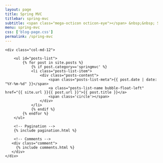 ```yaml
---
layout: page
title: Spring MVC
titlebar: spring-mvc
subtitle: <span class="mega-octicon octicon-eye"></span> &nbsp;&nbsp; Spring MVC学习笔记
menu: spring-mvc
css: ['blog-page.css']
permalink: /spring-mvc
---
```


<div class="row">

    <div class="col-md-12">

        <ul id="posts-list">
            {% for post in site.posts %}
                {% if post.category=='springmvc' %}
                <li class="posts-list-item">
                    <div class="posts-content">
                        <span class="posts-list-meta">{{ post.date | date: "%Y-%m-%d" }}</span>
                        <a class="posts-list-name bubble-float-left" href="{{ site.url }}{{ post.url }}">{{ post.title }}</a>
                        <span class='circle'></span>
                    </div>
                </li>
                {% endif %}
            {% endfor %}
        </ul>

        <!-- Pagination -->
        {% include pagination.html %}

        <!-- Comments -->
       <div class="comment">
         {% include comments.html %}
       </div>
    </div>

</div>
<script>
    $(document).ready(function(){

        // Enable bootstrap tooltip
        $("body").tooltip({ selector: '[data-toggle=tooltip]' });

    });
</script>
